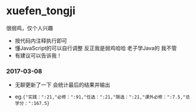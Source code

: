 # xuefen_tongji
很弱鸡，仅个人兴趣

- 按代码内注释执行即可
- 懂JavaScript的可以自行调整 反正我是弱鸡哈哈 老子学Java的  我不管
- 有建议可以告诉我！

### 2017-03-08

- 无聊更新了一下 会统计最后的结果并输出

- eg.```{"实践：":21,"必修：":91,"任选：":21,"限选：":21,"课外必修：":7.5,"总学分：":167.5}```

  ​
